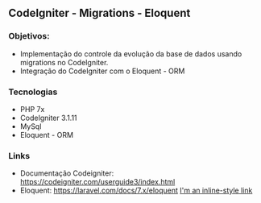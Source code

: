 ## CodeIgniter - Migrations - Eloquent


### Objetivos: 

* Implementação do controle da evolução da base de dados usando migrations no CodeIgniter.
* Integração do CodeIgniter com o Eloquent - ORM 

### Tecnologias

* PHP 7x
* CodeIgniter 3.1.11
* MySql
* Eloquent - ORM

### Links

* Documentação Codeigniter: https://codeigniter.com/userguide3/index.html
* Eloquent: https://laravel.com/docs/7.x/eloquent
[I'm an inline-style link](https://www.google.com)
